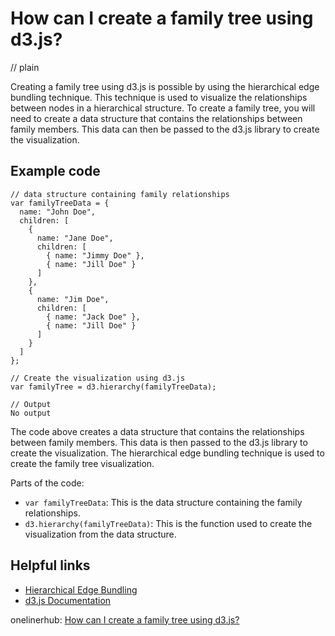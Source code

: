 # How can I create a family tree using d3.js?
// plain

Creating a family tree using d3.js is possible by using the hierarchical edge bundling technique. This technique is used to visualize the relationships between nodes in a hierarchical structure. To create a family tree, you will need to create a data structure that contains the relationships between family members. This data can then be passed to the d3.js library to create the visualization.

## Example code

```
// data structure containing family relationships
var familyTreeData = {
  name: "John Doe",
  children: [
    {
      name: "Jane Doe",
      children: [
        { name: "Jimmy Doe" },
        { name: "Jill Doe" }
      ]
    },
    {
      name: "Jim Doe",
      children: [
        { name: "Jack Doe" },
        { name: "Jill Doe" }
      ]
    }
  ]
};

// Create the visualization using d3.js
var familyTree = d3.hierarchy(familyTreeData);

// Output
No output
```

The code above creates a data structure that contains the relationships between family members. This data is then passed to the d3.js library to create the visualization. The hierarchical edge bundling technique is used to create the family tree visualization.

Parts of the code:

- `var familyTreeData`: This is the data structure containing the family relationships.
- `d3.hierarchy(familyTreeData)`: This is the function used to create the visualization from the data structure.

## Helpful links

- [Hierarchical Edge Bundling](https://bl.ocks.org/mbostock/7607999)
- [d3.js Documentation](https://github.com/d3/d3/wiki)

onelinerhub: [How can I create a family tree using d3.js?](https://onelinerhub.com/javascript-d3/how-can-i-create-a-family-tree-using-d--js)